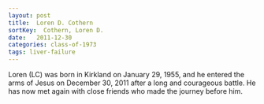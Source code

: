 ```yaml
---
layout: post
title:  Loren D. Cothern
sortKey:  Cothern, Loren D.
date:   2011-12-30
categories: class-of-1973
tags: liver-failure
---
```

Loren (LC) was born in Kirkland on January 29, 1955, and he entered the arms of Jesus on December 30, 2011 after a long and courageous battle.  He has now met again with close friends who made the journey before him.
